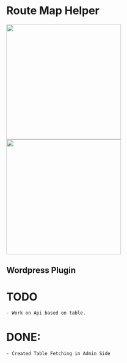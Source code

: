 # Route Map Helper

<img src="https://github.com/naimurhasan/route-map-helper-plugin/blob/main/Screenshot/Screenshot_20.jpg?raw=true" width ="300">
<img src="https://github.com/naimurhasan/route-map-helper-plugin/blob/main/Screenshot/Screenshot_21.jpg?raw=true" width ="300">

## Wordpress Plugin

# TODO

    - Work on Api based on table.

# DONE:

    - Created Table Fetching in Admin Side
